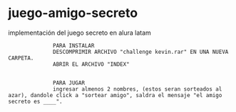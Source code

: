 # juego-amigo-secreto
implementación del juego secreto en alura latam

                  PARA INSTALAR                               
                  DESCOMPRIMIR ARCHIVO "challenge kevin.rar" EN UNA NUEVA CARPETA.
                  ABRIR EL ARCHIVO "INDEX"


                  PARA JUGAR
                  ingresar almenos 2 nombres, (estos seran sorteados al azar), dandole click a "sortear amigo", saldra el mensaje "el amigo secreto es ____".
                

